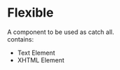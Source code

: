 Flexible
==============

A component to be used as catch all.  
contains: 
* Text Element
* XHTML Element